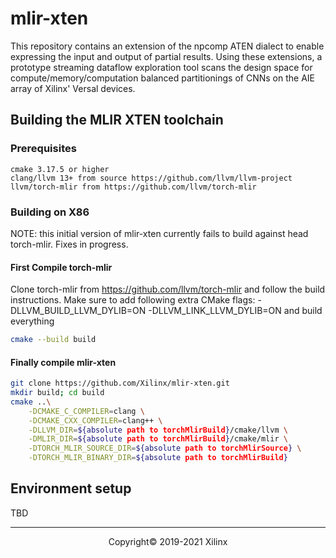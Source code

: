 # mlir-xten

This repository contains an extension of the npcomp ATEN dialect to enable expressing the input and output of partial results. 
Using these extensions, a prototype streaming dataflow exploration tool scans the design space for compute/memory/computation balanced partitionings of CNNs on the AIE array of Xilinx' Versal devices.

## Building the MLIR XTEN toolchain

### Prerequisites

```
cmake 3.17.5 or higher
clang/llvm 13+ from source https://github.com/llvm/llvm-project
llvm/torch-mlir from https://github.com/llvm/torch-mlir
```

### Building on X86

NOTE: this initial version of mlir-xten currently fails to build against head torch-mlir. Fixes in progress.

#### First Compile torch-mlir

Clone torch-mlir from https://github.com/llvm/torch-mlir and follow the build instructions.
Make sure to add following extra CMake flags: -DLLVM_BUILD_LLVM_DYLIB=ON -DLLVM_LINK_LLVM_DYLIB=ON
and build everything

```sh
cmake --build build
```

#### Finally compile mlir-xten

```sh
git clone https://github.com/Xilinx/mlir-xten.git
mkdir build; cd build
cmake ..\
    -DCMAKE_C_COMPILER=clang \
    -DCMAKE_CXX_COMPILER=clang++ \
    -DLLVM_DIR=${absolute path to torchMlirBuild}/cmake/llvm \
    -DMLIR_DIR=${absolute path to torchMlirBuild}/cmake/mlir \
    -DTORCH_MLIR_SOURCE_DIR=${absolute path to torchMlirSource} \
    -DTORCH_MLIR_BINARY_DIR=${absolute path to torchMlirBuild}
```

## Environment setup

TBD

-----
<p align="center">Copyright&copy; 2019-2021 Xilinx</p>
